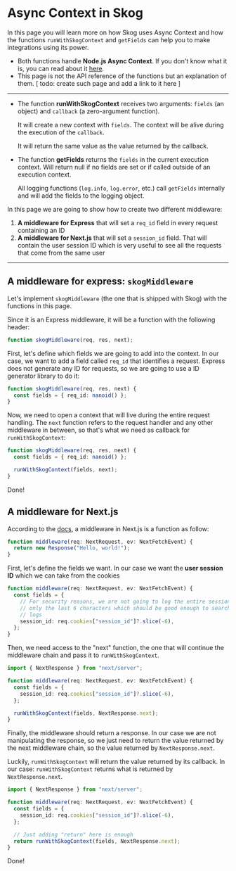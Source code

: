 # Async Context in Skog

In this page you will learn more on how Skog uses Async Context and how the functions `runWithSkogContext` and `getFields` can help you to make integrations using its power.

- Both functions handle **Node.js Async Context**. If you don't know what it is, you can read about it [here](./01-nodejs-context.md).
- This page is not the API reference of the functions but an explanation of them. [ todo: create such page and add a link to it here ]

---

- The function **runWithSkogContext** receives two arguments: `fields` (an object) and `callback` (a zero-argument function).

  It will create a new context with `fields`. The context will be alive during the execution of the `callback`.

  It will return the same value as the value returned by the callback.

- The function **getFields** returns the `fields` in the current execution context. Will return null if no fields are set or if called outside of an execution context.

  All logging functions (`log.info`, `log.error`, etc.) call `getFields` internally and will add the fields to the logging object.

In this page we are going to show how to create two different middleware:

1. **A middleware for Express** that will set a `req_id` field in every request containing an ID
2. **A middleware for Next.js** that will set a `session_id` field. That will contain the user session ID which is very useful to see all the requests that come from the same user

---

## A middleware for express: `skogMiddleware`

Let's implement `skogMiddleware` (the one that is shipped with Skog) with the functions in this page.

Since it is an Express middleware, it will be a function with the following header:

```ts
function skogMiddleware(req, res, next);
```

First, let's define which fields we are going to add into the context. In our case, we want to add a field called `req_id` that identifies a request. Express does not generate any ID for requests, so we are going to use a ID generator library to do it:

```ts
function skogMiddleware(req, res, next) {
  const fields = { req_id: nanoid() };
}
```

Now, we need to open a context that will live during the entire request handling. The `next` function refers to the request handler and any other middleware in between, so that's what we need as callback for `runWithSkogContext`:

```ts
function skogMiddleware(req, res, next) {
  const fields = { req_id: nanoid() };

  runWithSkogContext(fields, next);
}
```

Done!

## A middleware for Next.js

According to the [docs](https://nextjs.org/docs/api-reference/next/server), a middleware in Next.js is a function as follow:

```ts
function middleware(req: NextRequest, ev: NextFetchEvent) {
  return new Response("Hello, world!");
}
```

First, let's define the fields we want. In our case we want the **user session ID** which we can take from the cookies

```ts
function middleware(req: NextRequest, ev: NextFetchEvent) {
  const fields = {
    // For security reasons, we are not going to log the entire session ID
    // only the last 6 characters which should be good enough to search in the
    // logs
    session_id: req.cookies["session_id"]?.slice(-6),
  };
}
```

Then, we need access to the "next" function, the one that will continue the middleware chain and pass it to `runWithSkogContext`.

```ts
import { NextResponse } from "next/server";

function middleware(req: NextRequest, ev: NextFetchEvent) {
  const fields = {
    session_id: req.cookies["session_id"]?.slice(-6),
  };

  runWithSkogContext(fields, NextResponse.next);
}
```

Finally, the middleware should return a response. In our case we are not manipulating the response, so we just need to return the value returned by the next middleware chain, so the value returned by `NextResponse.next`.

Luckily, `runWithSkogContext` will return the value returned by its callback. In our case: `runWithSkogContext` returns what is returned by `NextResponse.next`.

```ts
import { NextResponse } from "next/server";

function middleware(req: NextRequest, ev: NextFetchEvent) {
  const fields = {
    session_id: req.cookies["session_id"]?.slice(-6),
  };

  // Just adding "return" here is enough
  return runWithSkogContext(fields, NextResponse.next);
}
```

Done!
